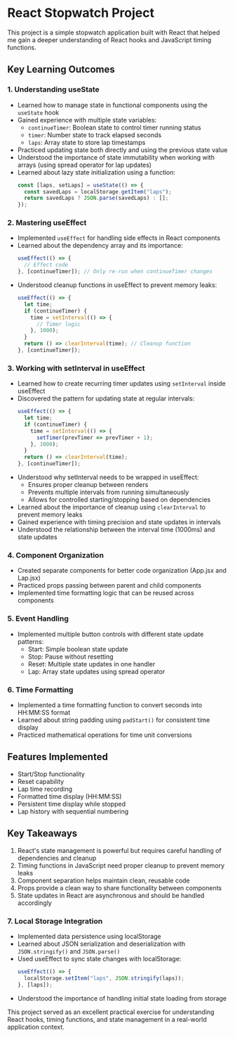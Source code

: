 # React Stopwatch Project

This project is a simple stopwatch application built with React that helped me gain a deeper understanding of React hooks and JavaScript timing functions.

## Key Learning Outcomes

### 1. Understanding useState
- Learned how to manage state in functional components using the `useState` hook
- Gained experience with multiple state variables:
  - `continueTimer`: Boolean state to control timer running status
  - `timer`: Number state to track elapsed seconds
  - `laps`: Array state to store lap timestamps
- Practiced updating state both directly and using the previous state value
- Understood the importance of state immutability when working with arrays (using spread operator for lap updates)
- Learned about lazy state initialization using a function:
  ```jsx
  const [laps, setLaps] = useState(() => {
    const savedLaps = localStorage.getItem("laps");
    return savedLaps ? JSON.parse(savedLaps) : [];
  });
  ```

### 2. Mastering useEffect
- Implemented `useEffect` for handling side effects in React components
- Learned about the dependency array and its importance:
  ```jsx
  useEffect(() => {
    // Effect code
  }, [continueTimer]); // Only re-run when continueTimer changes
  ```
- Understood cleanup functions in useEffect to prevent memory leaks:
  ```jsx
  useEffect(() => {
    let time;
    if (continueTimer) {
      time = setInterval(() => {
        // Timer logic
      }, 1000);
    }
    return () => clearInterval(time); // Cleanup function
  }, [continueTimer]);
  ```

### 3. Working with setInterval in useEffect
- Learned how to create recurring timer updates using `setInterval` inside useEffect
- Discovered the pattern for updating state at regular intervals:
  ```jsx
  useEffect(() => {
    let time;
    if (continueTimer) {
      time = setInterval(() => {
        setTimer(prevTimer => prevTimer + 1);
      }, 1000);
    }
    return () => clearInterval(time);
  }, [continueTimer]);
  ```
- Understood why setInterval needs to be wrapped in useEffect:
  - Ensures proper cleanup between renders
  - Prevents multiple intervals from running simultaneously
  - Allows for controlled starting/stopping based on dependencies
- Learned about the importance of cleanup using `clearInterval` to prevent memory leaks
- Gained experience with timing precision and state updates in intervals
- Understood the relationship between the interval time (1000ms) and state updates

### 4. Component Organization
- Created separate components for better code organization (App.jsx and Lap.jsx)
- Practiced props passing between parent and child components
- Implemented time formatting logic that can be reused across components

### 5. Event Handling
- Implemented multiple button controls with different state update patterns:
  - Start: Simple boolean state update
  - Stop: Pause without resetting
  - Reset: Multiple state updates in one handler
  - Lap: Array state updates using spread operator

### 6. Time Formatting
- Implemented a time formatting function to convert seconds into HH:MM:SS format
- Learned about string padding using `padStart()` for consistent time display
- Practiced mathematical operations for time unit conversions

## Features Implemented
- Start/Stop functionality
- Reset capability
- Lap time recording
- Formatted time display (HH:MM:SS)
- Persistent time display while stopped
- Lap history with sequential numbering

## Key Takeaways
1. React's state management is powerful but requires careful handling of dependencies and cleanup
2. Timing functions in JavaScript need proper cleanup to prevent memory leaks
3. Component separation helps maintain clean, reusable code
4. Props provide a clean way to share functionality between components
5. State updates in React are asynchronous and should be handled accordingly

### 7. Local Storage Integration
- Implemented data persistence using localStorage
- Learned about JSON serialization and deserialization with `JSON.stringify()` and `JSON.parse()`
- Used useEffect to sync state changes with localStorage:
  ```jsx
  useEffect(() => {
    localStorage.setItem("laps", JSON.stringify(laps));
  }, [laps]);
  ```
- Understood the importance of handling initial state loading from storage

This project served as an excellent practical exercise for understanding React hooks, timing functions, and state management in a real-world application context.